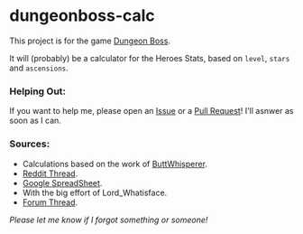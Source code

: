 # dungeonboss-calc
This project is for the game [Dungeon Boss](https://www.forum.dungeonboss.com/).

It will (probably) be a calculator for the Heroes Stats, based on `level`, `stars` and `ascensions`.

### Helping Out:

If you want to help me, please open an [Issue](https://github.com/AscaL/dungeonboss-calc/issues) or a [Pull Request](https://github.com/AscaL/dungeonboss-calc/pulls)! I'll asnwer as soon as I can.

### Sources:
* Calculations based on the work of [ButtWhisperer](https://www.reddit.com/user/RdrM).
 * [Reddit Thread](https://www.reddit.com/r/dungeonboss/comments/3mnjmw/lets_talk_base_stats_stars_ascensions_and_stat/).
 * [Google SpreadSheet](https://docs.google.com/spreadsheets/d/1rQMLrl6X5ZI6GdfaxgEHnAYP5Bu1ZuuPdXL7HSaOgWA/edit?usp=sharing).
* With the big effort of Lord_Whatisface.
 * [Forum Thread](http://forum.dungeonboss.com/discussion/1187/base-stats-star-enhancement-formulas).

*Please let me know if I forgot something or someone!*
